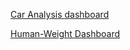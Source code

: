 [Car Analysis dashboard](https://github.dev/Mezue3000/DataScience_World/blob/main/Excel%20Dashboards/Car-analysis.png)

[Human-Weight Dashboard](https://github.dev/Mezue3000/DataScience_World/blob/main/Excel%20Dashboards/Human-Weight%20Analysis.png)
